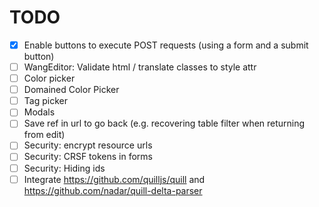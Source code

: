 # TODO

- [X] Enable buttons to execute POST requests (using a form and a submit button)
- [ ] WangEditor: Validate html / translate classes to style attr
- [ ] Color picker
- [ ] Domained Color Picker
- [ ] Tag picker
- [ ] Modals
- [ ] Save ref in url to go back (e.g. recovering table filter when returning from edit)
- [ ] Security: encrypt resource urls
- [ ] Security: CRSF tokens in forms
- [ ] Security: Hiding ids
- [ ] Integrate https://github.com/quilljs/quill and https://github.com/nadar/quill-delta-parser
